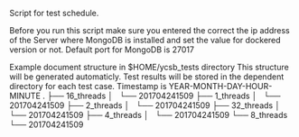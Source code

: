 Script for test schedule.

Before you run this script make sure you entered the correct the ip address of the 
Server where MongoDB is installed and set the value for dockered version or not.
Default port for MongoDB is 27017

Example document structure in $HOME/ycsb_tests directory
This structure will be generated automaticly.
Test results will be stored in the dependent directory for each test case.
Timestamp is YEAR-MONTH-DAY-HOUR-MINUTE
.
├── 16_threads
│   └── 201704241509
├── 1_threads
│   └── 201704241509
├── 2_threads
│   └── 201704241509
├── 32_threads
│   └── 201704241509
├── 4_threads
│   └── 201704241509
└── 8_threads
    └── 201704241509